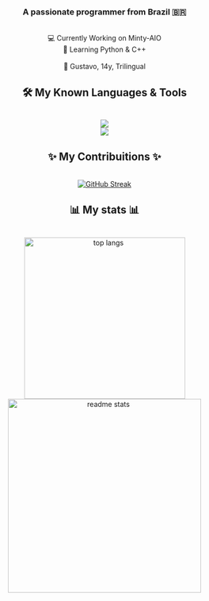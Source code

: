 <h3 align="center">A passionate programmer from Brazil 🇧🇷</h3>

<br/>

<div align="center">
  💻 Currently Working on Minty-AIO <br>
  🐍 Learning Python & C++ <br>
<br>
  📂 Gustavo, 14y, Trilingual <br>
</div>

<h2 align="center">🛠️ My Known Languages & Tools</h2>

<br/>

<div align="center">
  <a href="https://skillicons.dev">
  <img src="https://skillicons.dev/icons?i=js,html,css,python,cpp"> <br>
  <img src="https://skillicons.dev/icons?i=vscode,linux,figma,bootstrap">
  </a>
</div>

<div align="center">
  <h2>✨ My Contribuitions ✨</h2>
  <br>
   <a href="https://git.io/streak-stats"><img src="https://streak-stats.demolab.com?user=callmeminty&theme=radical&border_radius=3.5&date_format=j%20M%5B%20Y%5D" alt="GitHub Streak" /></a>
</div>

<div align="center">
  <h2>📊 My stats 📊</h2>
  <br>
    <img width=325 align="center" src="https://github-readme-stats-salesp07.vercel.app/api/top-langs/?username=salesp07&hide=HTML&langs_count=8&layout=compact&theme=react&border_radius=10&size_weight=0.5&count_weight=0.5&exclude_repo=github-readme-stats" alt="top langs" /> 
  <img align="center" width=390 src="https://github-readme-stats-salesp07.vercel.app/api?username=salesp07&count_private=true&show_icons=true&theme=react&rank_icon=github&border_radius=10" alt="readme stats" />
</div>
